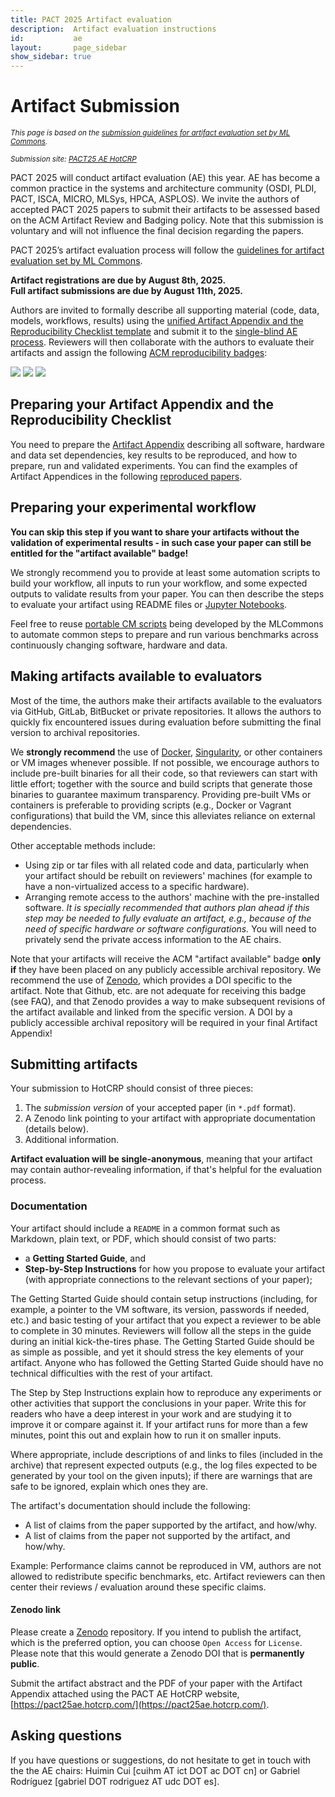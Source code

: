```yaml
---
title: PACT 2025 Artifact evaluation
description:  Artifact evaluation instructions
id:           ae
layout:       page_sidebar
show_sidebar: true
---
```


# Artifact Submission

_<small>This page is based on the [submission guidelines for artifact evaluation set by ML Commons](https://github.com/ctuning/artifact-evaluation/blob/master/docs/submission.md).</small>_

_<small>Submission site: [PACT25 AE HotCRP](https://pact25ae.hotcrp.com)</small>_

PACT 2025 will conduct artifact evaluation (AE) this year. AE has become a common practice in the systems and architecture community (OSDI, PLDI, PACT, ISCA, MICRO, MLSys, HPCA, ASPLOS). We invite the authors of accepted PACT 2025 papers to submit their artifacts to be assessed based on the ACM Artifact Review and Badging policy. Note that this submission is voluntary and will not influence the final decision regarding the papers. 

PACT 2025’s artifact evaluation process will follow the [guidelines for artifact evaluation set by ML Commons](https://github.com/ctuning/artifact-evaluation/blob/master/docs/submission.md).

**Artifact registrations are due by August 8th, 2025.**  
**Full artifact submissions are due by August 11th, 2025.**

Authors are invited to formally describe all supporting material (code, data, models, workflows, results) using the [unified Artifact Appendix and the Reproducibility Checklist template](https://github.com/ctuning/artifact-evaluation/blob/master/docs/checklist.md) and submit it to the [single-blind AE process](https://github.com/ctuning/artifact-evaluation/blob/master/docs/reviewing.md). Reviewers will then collaborate with the authors to evaluate their artifacts and assign the following [ACM reproducibility badges](https://www.acm.org/publications/policies/artifact-review-and-badging-current):

![](https://www.acm.org/binaries/content/gallery/acm/publications/replication-badges/artifacts_available_dl.jpg)
![](https://www.acm.org/binaries/content/gallery/acm/publications/replication-badges/artifacts_evaluated_functional_dl.jpg)
![](https://www.acm.org/binaries/content/gallery/acm/publications/replication-badges/results_reproduced_dl.jpg)

## Preparing your Artifact Appendix and the Reproducibility Checklist

You need to prepare the [Artifact Appendix](https://github.com/ctuning/artifact-evaluation/blob/master/docs/template/ae.tex) describing all software, hardware and data set dependencies, key results to be reproduced, and how to prepare, run and validated experiments.  You can find the examples of Artifact Appendices in the following [reproduced papers](https://cknow.io/reproduced-papers).

##  Preparing your experimental workflow

**You can skip this step if you want to share your artifacts without the validation of experimental results - in such case your paper can still be entitled for the "artifact available" badge!**

We strongly recommend you to provide at least some automation scripts to build your workflow, all inputs to run your workflow, and some expected outputs to validate results from your paper. You can then describe the steps to evaluate your artifact using README files or [Jupyter Notebooks](https://jupyter.org/).

Feel free to reuse [portable CM scripts](https://github.com/mlcommons/ck/tree/master/cm-mlops/script) being developed by the MLCommons to automate common steps to prepare and run various benchmarks across continuously changing software, hardware and data.

## Making artifacts available to evaluators

Most of the time, the authors make their artifacts available to the evaluators via GitHub, GitLab, BitBucket or private repositories. It allows the authors to quickly fix encountered issues during evaluation before submitting the final version to archival repositories.

We **strongly recommend** the use of [Docker](https://www.docker.com/), [Singularity](https://docs.sylabs.io/guides/3.5/user-guide/introduction.html), or other containers or VM images whenever possible. If not possible, we encourage authors to include pre-built binaries for all their code, so that reviewers can start with little effort; together with the source and build scripts that generate those binaries to guarantee maximum transparency. Providing pre-built VMs or containers is preferable to providing scripts (e.g., Docker or Vagrant configurations) that build the VM, since this alleviates reliance on external dependencies.

Other acceptable methods include:

*   Using zip or tar files with all related code and data, particularly when your artifact should be rebuilt on reviewers' machines (for example to have a non-virtualized access to a specific hardware).
*   Arranging remote access to the authors' machine with the pre-installed software. _It is specially recommended that authors plan ahead if this step may be needed to fully evaluate an artifact, e.g., because of the need of specific hardware or software configurations._ You will need to privately send the private access information to the AE chairs.

Note that your artifacts will receive the ACM "artifact available" badge **only if** they have been placed on any publicly accessible archival repository. We recommend the use of [Zenodo](https://zenodo.org/), which provides a DOI specific to the artifact. Note that Github, etc. are not adequate for receiving this badge (see FAQ), and that Zenodo provides a way to make subsequent revisions of the artifact available and linked from the specific version. A DOI by a publicly accessible archival repository will be required in your final Artifact Appendix!

##  Submitting artifacts

Your submission to HotCRP should consist of three pieces:

1. The _submission version_ of your accepted paper (in ```*.pdf``` format).
2. A Zenodo link pointing to your artifact with appropriate documentation (details below).
3. Additional information.

**Artifact evaluation will be single-anonymous**, meaning that your artifact may contain author-revealing information, if that's helpful for the evaluation process.

### Documentation

Your artifact should include a ```README``` in a common format such as Markdown, plain text, or PDF, which should consist of two parts:

* a **Getting Started Guide**, and
* **Step-by-Step Instructions** for how you propose to evaluate your artifact (with appropriate connections to the relevant sections of your paper);

The Getting Started Guide should contain setup instructions (including, for example, a pointer to the VM software, its version, passwords if needed, etc.) and basic testing of your artifact that you expect a reviewer to be able to complete in 30 minutes. Reviewers will follow all the steps in the guide during an initial kick-the-tires phase. The Getting Started Guide should be as simple as possible, and yet it should stress the key elements of your artifact. Anyone who has followed the Getting Started Guide should have no technical difficulties with the rest of your artifact.

The Step by Step Instructions explain how to reproduce any experiments or other activities that support the conclusions in your paper. Write this for readers who have a deep interest in your work and are studying it to improve it or compare against it. If your artifact runs for more than a few minutes, point this out and explain how to run it on smaller inputs.

Where appropriate, include descriptions of and links to files (included in the archive) that represent expected outputs (e.g., the log files expected to be generated by your tool on the given inputs); if there are warnings that are safe to be ignored, explain which ones they are.

The artifact's documentation should include the following:

* A list of claims from the paper supported by the artifact, and how/why.
* A list of claims from the paper not supported by the artifact, and how/why.

Example: Performance claims cannot be reproduced in VM, authors are not allowed to redistribute specific benchmarks, etc. Artifact reviewers can then center their reviews / evaluation around these specific claims.

#### Zenodo link

Please create a [Zenodo](https://zenodo.org) repository. If you intend to publish the artifact, which is the preferred option, you can choose ```Open Access``` for ```License```. Please note that this would generate a Zenodo DOI that is **permanently public**.

Submit the artifact abstract and the PDF of your paper with the Artifact Appendix attached using the PACT AE HotCRP website, [https://pact25ae.hotcrp.com/](https://pact25ae.hotcrp.com/).

## Asking questions

If you have questions or suggestions, do not hesitate to get in touch with the the AE chairs: Huimin Cui [cuihm AT ict DOT ac DOT cn]
or Gabriel Rodríguez [gabriel DOT rodriguez AT udc DOT es].
